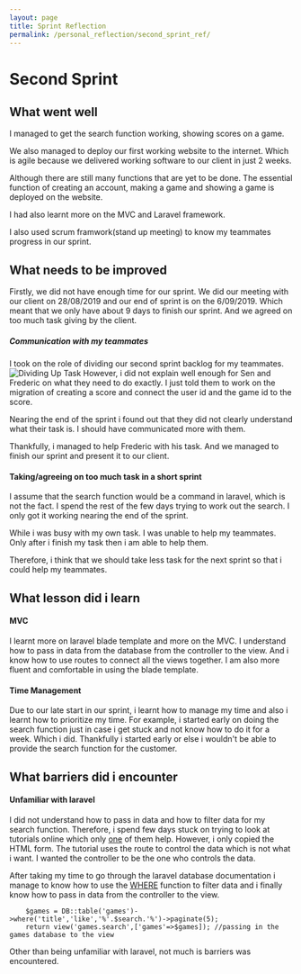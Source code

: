 ```yaml
---
layout: page
title: Sprint Reflection
permalink: /personal_reflection/second_sprint_ref/
---
```


# Second Sprint

## What went well

I managed to get the search function working, showing scores on a game. 

We also managed to deploy our first working website to the internet. Which is agile because we delivered working software to our client in just 2 weeks. 

Although there are still many functions that are yet to be done. The essential function of creating an account, making a game and showing a game is deployed on the website. 

I had also learnt more on the MVC and Laravel framework. 

I also used scrum framwork(stand up meeting) to know my teammates progress in our sprint.

## What needs to be improved

Firstly, we did not have enough time for our sprint. We did our meeting with our client on 28/08/2019 and our end of sprint is on the 6/09/2019. Which meant that we only have about 9 days to finish our sprint. And we agreed on too much task giving by the client. 

##### Communication with my teammates

I took on the role of dividing our second sprint backlog for my teammates. 
![Dividing Up Task](https://softenop.github.io/individual-portfolio-19-2-iofh/photo/personal_reflection/second_sprint_divi_task.PNG)
However, i did not explain well enough for Sen and Frederic on what they need to do exactly. I just told them to work on the migration of creating  a score and connect the user id and the game id to the score. 

Nearing the end of the sprint i found out that they did not clearly understand what their task is. I should have communicated more with them.

Thankfully, i managed to help Frederic with his task. And we managed to finish our sprint and present it to our client.


#### Taking/agreeing on too much task in a short sprint

I assume that the search function would be a command in laravel, which is not the fact. I spend the rest of the few days trying to work out the search. I only got it working nearing the end of the sprint.

While i was busy with my own task. I was unable to help my teammates. Only after i finish my task then i am able to help them. 

Therefore, i think that we should take less task for the next sprint so that i could help my teammates.

## What lesson did i learn

#### MVC

I learnt more on laravel blade template and more on the MVC. I understand how to pass in data from the database from the controller to the view. And i know how to use routes to connect all the views together. I am also more fluent and comfortable in using the blade template.

#### Time Management

Due to our late start in our sprint, i learnt how to manage my time and also i learnt how to prioritize my time. For example, i started early on doing the search function just in case i get stuck and not know how to do it for a week. Which i did. Thankfully i started early or else i wouldn't be able to provide the search function for the customer.



## What barriers did i encounter

#### Unfamiliar with laravel
I did not understand how to pass in data and how to filter data for my search function. Therefore, i spend few days stuck on trying to look at tutorials online which only [one](https://medium.com/justlaravel/search-functionality-in-laravel-a2527282150b) of them help. However, i only copied the HTML form. The tutorial uses the route to control the data which is not what i want. I wanted the controller to be the one who controls the data.  

After taking my time to go through the laravel database documentation i manage to know how to use the [WHERE](https://laravel.com/docs/5.8/database) function to filter data and i finally know how to pass in data from the controller to the view.

        $games = DB::table('games')->where('title','like','%'.$search.'%')->paginate(5);
        return view('games.search',['games'=>$games]); //passing in the games database to the view


Other than being unfamiliar with laravel, not much is barriers was encountered.
